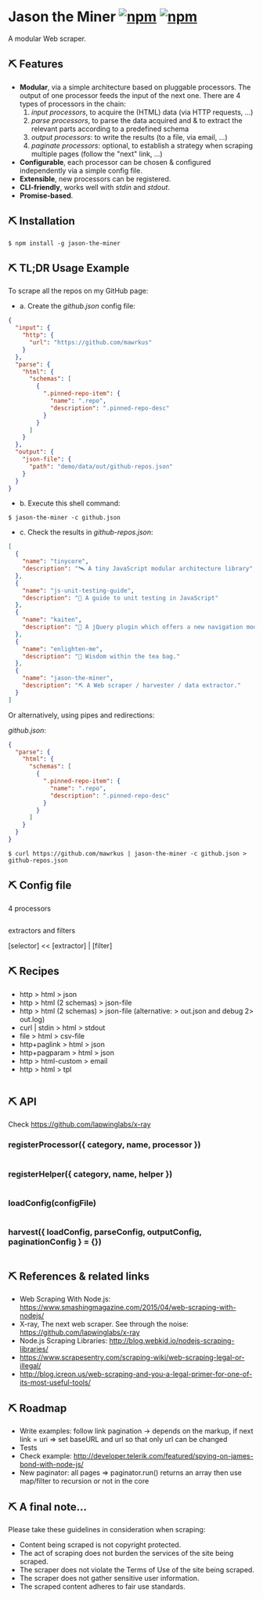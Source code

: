 # Jason the Miner [![npm](https://img.shields.io/npm/l/jason-the-miner.svg)](https://www.npmjs.org/package/jason-the-miner) [![npm](https://img.shields.io/npm/v/jason-the-miner.svg)](https://www.npmjs.org/package/jason-the-miner)

A modular Web scraper.

## ⛏ Features

- **Modular**, via a simple architecture based on pluggable processors. The output of one processor feeds the input of the next one. There are 4 types of processors in the chain:
  1. *input processors*, to acquire the (HTML) data (via HTTP requests, ...)
  2. *parse processors*, to parse the data acquired and & to extract the relevant parts according to a predefined schema
  3. *output processors*: to write the results (to a file, via email, ...)
  4. *paginate processors*: optional, to establish a strategy when scraping multiple pages (follow the "next" link, ...)
- **Configurable**, each processor can be chosen & configured independently via a simple config file.
- **Extensible**, new processors can be registered.
- **CLI-friendly**, works well with *stdin* and *stdout*.
- **Promise-based**.

## ⛏ Installation

```shell
$ npm install -g jason-the-miner
```

## ⛏ TL;DR Usage Example

To scrape all the repos on my GitHub page:

- a. Create the *github.json* config file:

```json
{
  "input": {
    "http": {
      "url": "https://github.com/mawrkus"
    }
  },
  "parse": {
    "html": {
      "schemas": [
        {
          ".pinned-repo-item": {
            "name": ".repo",
            "description": ".pinned-repo-desc"
          }
        }
      ]
    }
  },
  "output": {
    "json-file": {
      "path": "demo/data/out/github-repos.json"
    }
  }
}
```

- b. Execute this shell command:

```shell
$ jason-the-miner -c github.json
```

- c. Check the results in *github-repos.json*:

```json
[
  {
    "name": "tinycore",
    "description": "🛰 A tiny JavaScript modular architecture library"
  },
  {
    "name": "js-unit-testing-guide",
    "description": "📙 A guide to unit testing in JavaScript"
  },
  {
    "name": "kaiten",
    "description": "🌊 A jQuery plugin which offers a new navigation model for web applications."
  },
  {
    "name": "enlighten-me",
    "description": "🍵 Wisdom within the tea bag."
  },
  {
    "name": "jason-the-miner",
    "description": "⛏ A Web scraper / harvester / data extractor."
  }
]
```

Or alternatively, using pipes and redirections:

*github.json*:

```json
{
  "parse": {
    "html": {
      "schemas": [
        {
          ".pinned-repo-item": {
            "name": ".repo",
            "description": ".pinned-repo-desc"
          }
        }
      ]
    }
  }
}
```

```shell
$ curl https://github.com/mawrkus | jason-the-miner -c github.json > github-repos.json
```

## ⛏ Config file

4 processors

```json
```

extractors and filters

[selector] << [extractor] | [filter]

## ⛏ Recipes

- http > html > json
- http > html (2 schemas) > json-file
- http > html (2 schemas) > json-file (alternative: > out.json and debug 2> out.log)
- curl | stdin > html > stdout
- file > html > csv-file
- http+paglink > html > json
- http+pagparam > html > json
- http > html-custom > email
- http > html > tpl

```json
```

## ⛏ API

Check https://github.com/lapwinglabs/x-ray

### registerProcessor({ category, name, processor })

```js
```

### registerHelper({ category, name, helper })

```js
```

### loadConfig(configFile)

```js
```

### harvest({ loadConfig, parseConfig, outputConfig, paginationConfig } = {})

```js
```

## ⛏ References & related links

- Web Scraping With Node.js: https://www.smashingmagazine.com/2015/04/web-scraping-with-nodejs/
- X-ray, The next web scraper. See through the <html> noise: https://github.com/lapwinglabs/x-ray
- Node.js Scraping Libraries: http://blog.webkid.io/nodejs-scraping-libraries/
- https://www.scrapesentry.com/scraping-wiki/web-scraping-legal-or-illegal/
- http://blog.icreon.us/web-scraping-and-you-a-legal-primer-for-one-of-its-most-useful-tools/

## ⛏ Roadmap

- Write examples:
follow link pagination -> depends on the markup, if next link = uri => set baseURL and url so that only url can be changed
- Tests
- Check example: http://developer.telerik.com/featured/spying-on-james-bond-with-node-js/
- New paginator: all pages => paginator.run() returns an array then use map/filter to recursion or not in the core

## ⛏ A final note...

Please take these guidelines in consideration when scraping:

- Content being scraped is not copyright protected.
- The act of scraping does not burden the services of the site being scraped.
- The scraper does not violate the Terms of Use of the site being scraped.
- The scraper does not gather sensitive user information.
- The scraped content adheres to fair use standards.
